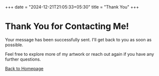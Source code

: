 +++
date = "2024-12-21T21:05:33+05:30"
title = "Thank You"
+++

# Thank You for Contacting Me!

Your message has been successfully sent. I'll get back to you as soon as possible.

Feel free to explore more of my artwork or reach out again if you have any further questions.

[Back to Homepage](/)

